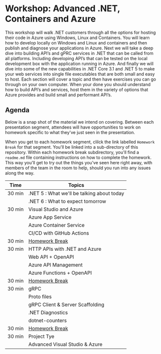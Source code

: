 # Workshop: Advanced .NET, Containers and Azure 

This workshop will walk .NET customers through all the options for hosting their code in Azure using Windows, Linux and Containers. You will learn how to develop locally on Windows and Linux and containers and then publish and diagnose your applications in Azure. Next we will take a deep dive into building API’s and gPRC services in .NET that can be called from all platforms. Including developing API’s that can be tested on the local development box with the application running in Azure. And finally we will dive into some of the new capabilities in .NET Core 3.1 and .NET 5 to make your web services into single file executables that are both small and easy to host. Each section will cover a topic and then have exercises you can go through on your own computer. When your done you should understand how to build API’s and services, host them in the variety of options that Azure provides and build small and performant API’s.

## Agenda

Below is a snap shot of the material we intend on covering. Between each presentation segment, attendees will have opportunities to work on homework specific to what they've just seen in the presentation. 

When you get to each homework segment, clilck the link labelled `Homework Break` for that segment. You'll be linked into a sub-directory of this repository. Within each homework break subdirectory, you'll find a `readme.md` file containing instructions on how to complete the homework. This way you'll get to try out the things you've seen here right away, with members of the team in the room to help, should you run into any issues along the way.

| Time       | Topics                                                       | 
|------------|--------------------------------------------------------------|
| 30 min     | .NET 5 : What we'll be talking about today                   |
|            | .NET 6 : What to expect tomorrow                             |
| 30 min     | Visual Studio and Azure                                      |
|            | Azure App Service                                            |
|            | Azure Container Service                                      |
|            | CI/CD with GitHub Actions                                    |
| 30 min     | [Homework Break](homework/vs-and-azure/readme.md)           |
| 30 min     | HTTP APIs with .NET and Azure                                |
|            | Web API + OpenAPI                                            |
|            | Azure API Management                                         |
|            | Azure Functions + OpenAPI                                    |
| 30 min     | [Homework Break](homework/apis/readme.md)                   |
| 30 min     | gRPC                                                         |
|            | Proto files                                                  |
|            | gRPC Client & Server Scaffolding                             |
|            | .NET Diagnostics                                             |
|            | dotnet-counters                                              |
| 30 min     | [Homework Break](homework/grpc-and-diagnostics/readme.md)   |
| 30 min     | Project Tye                                                  |
|            | Advanced Visual Studio & Azure                               |


